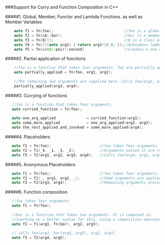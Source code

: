 ###Support for Curry and Function Composition in C++

#####1. Global, Member, Functor and Lambda Functions. as well as Member Variables

```cpp
    auto f1 = fn(foo);                                //foo is a global function.
    auto f2 = fn(&A::bar);                            //bar is a member function of class or struct A.
    auto f3 = fn(B());                                //B is a class or struct with an overloaded () operator.
    auto f4 = fn([](auto arg1) { return arg1*10.0; });//Anonymous lambda.
    auto f5 = fn(&std::pair::second)                  //Creates a one argument function .
```

#####2. Partial application of functions

```cpp
    //foo is a function that takes four arguments. Two are partially applied here.
    auto partially_applied = fn(foo, arg1, arg2);
    
    //The remaining two arguments are supplied here. Calls foo(arg1, arg2, arg3, arg4);
    partially_applied(arg3, arg4);
```

#####3. Currying of functions

```cpp
   //foo is a function that takes four arguments.
   auto curried_function = fn(foo); 
   
   auto one_arg_applied              = curried_function(arg1);
   auto some_more_applied            = one_arg_applied(arg2, arg3);
   auto the_rest_applied_and_invoked = some_more_applied(arg4);
```

#####4. Placeholders

```cpp
   auto f1 = fn(foo);                      //foo takes four arguments.
   auto f2 = f1(_4, _1, _3, _2);           //Arguments passed in are reordered while calling foo.
   auto f3 = f2(arg1, arg2, arg3, arg4);   //Calls foo(arg4, arg1, arg3, arg2)
```

#####5. Anonymous Placeholders

```cpp
   auto f1 = fn(foo);                      //foo takes four arguments.
   auto f2 = f1(_, arg1, arg2, _);         //Some arguments are applied. It waits for more.
   auto f3 = f2(arg3, arg4);               //Remaining arguments provided. Invokes foo(arg3, arg1, arg3, arg4)
```

#####6. Function composition

```cpp
   //foo takes four arguments
   auto f1 = fn(foo);
   
   //bar is a function that takes two arguments. It is composed in.
   //[working on a better syntax for this, using a composition operator...]
   auto f2 = f1(arg1, fn(bar), arg2, arg3);
   
   // calls foo(arg1, bar(arg4, arg5), arg2, arg3)
   auto f3 = f2(arg4, arg5);
```

